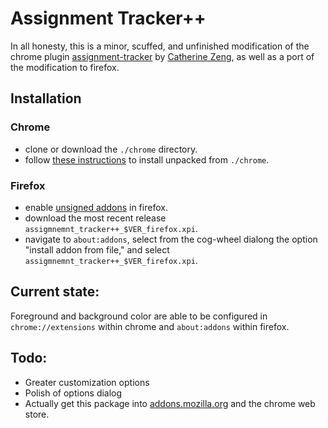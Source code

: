 # Assignment Tracker++

In all honesty, this is a minor, scuffed, and unfinished modification of the chrome plugin [assignment-tracker](https://chrome.google.com/webstore/detail/assignment-tracker/majicckffndkgmkcdbgccohoclphnkhg) by [Catherine Zeng](https://github.com/yczeng), as well as a port of the modification to firefox.

## Installation

### Chrome
* clone or download the `./chrome` directory.
* follow [these instructions](https://webkul.com/blog/how-to-install-the-unpacked-extension-in-chrome/) to install unpacked from `./chrome`.

### Firefox
* enable [unsigned addons](https://support.mozilla.org/en-US/kb/add-on-signing-in-firefox?as=u&utm_source=inproduct) in firefox. 
* download the most recent release `assigmnemnt_tracker++_$VER_firefox.xpi`.
* navigate to `about:addons`, select from the cog-wheel dialong the option "install addon from file," and select `assigmnemnt_tracker++_$VER_firefox.xpi`.

## Current state:

Foreground and background color are able to be configured in `chrome://extensions` within chrome and `about:addons` within firefox.

## Todo:

* Greater customization options
* Polish of options dialog
* Actually get this package into [addons.mozilla.org](addons.mozilla.org) and the chrome web store.
